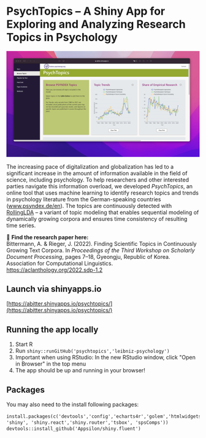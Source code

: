 # PsychTopics – A Shiny App for Exploring and Analyzing Research Topics in Psychology

![alt text](https://github.com/leibniz-psychology/psychtopics/blob/main/screenshot.png?raw=true)

The increasing pace of digitalization and globalization has led to a significant increase in the amount of information available in the field of science, including psychology. To help researchers and other interested parties navigate this information overload, we developed _PsychTopics_, an online tool that uses machine learning to identify research topics and trends in psychology literature from the German-speaking countries (www.psyndex.de/en). The topics are continuously detected with [RollingLDA](https://github.com/JonasRieger/rollinglda) – a variant of topic modeling that enables sequential modeling of dynamically growing corpora and ensures time consistency of resulting time series.

:scroll: **Find the research paper here:**  
Bittermann, A. & Rieger, J. (2022). Finding Scientific Topics in Continuously Growing Text Corpora. In _Proceedings of the Third Workshop on Scholarly Document Processing_, pages 7–18, Gyeongju, Republic of Korea. Association for Computational Linguistics. https://aclanthology.org/2022.sdp-1.2

## Launch via shinyapps.io
[https://abitter.shinyapps.io/psychtopics/](https://abitter.shinyapps.io/psychtopics/)

## Running the app locally

1. Start R
2. Run `shiny::runGitHub('psychtopics','leibniz-psychology')`
3. Important when using RStudio: In the new RStudio window, click "Open in Browser" in the top menu
4. The app should be up and running in your browser!

## Packages

You may also need to the install following packages:
```
install.packages(c('devtools','config','echarts4r','golem','htmlwidgets','reactable', 'shiny', 'shiny.react','shiny.router','tsbox', 'spsComps'))
devtools::install_github('Appsilon/shiny.fluent')
```
